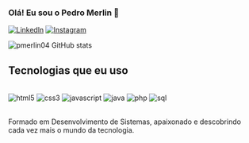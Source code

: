 ### Olá! Eu sou o Pedro Merlin 👋

[![Linkedln](https://img.shields.io/badge/LinkedIn-0077B5?style=for-the-badge&logo=linkedin&logoColor=white)](https://www.linkedin.com/in/pedro-henryque-merlin-justino-da-concei%C3%A7%C3%A3o-a30374211/)
[![Instagram](https://img.shields.io/badge/Instagram-E4405F?style=for-the-badge&logo=instagram&logoColor=white)](https://www.instagram.com/p_merlin04/)

![pmerlin04 GitHub stats](https://github-readme-stats.vercel.app/api?username=pmerlin04&show_icons=true&theme=dark)

## Tecnologias que eu uso 

<div style="display: inline_block"><br/>
    <img alt="html5" src="https://img.shields.io/badge/HTML5-E34F26?style=for-the-badge&logo=html5&logoColor=white">
    <img alt="css3" src="https://img.shields.io/badge/CSS3-1572B6?style=for-the-badge&logo=css3&logoColor=white">
    <img alt="javascript" src="https://img.shields.io/badge/JavaScript-323330?style=for-the-badge&logo=javascript&logoColor=F7DF1E">
    <img alt="java" src="https://img.shields.io/badge/Java-ED8B00?style=for-the-badge&logo=java&logoColor=white">
     <img alt="php" src="https://img.shields.io/badge/PHP-777BB4?style=for-the-badge&logo=php&logoColor=white">
     <img alt="sql" src="https://img.shields.io/badge/MySQL-00000F?style=for-the-badge&logo=mysql&logoColor=white">
</div><br>

Formado em Desenvolvimento de Sistemas, apaixonado e descobrindo cada vez mais o mundo da tecnologia.
